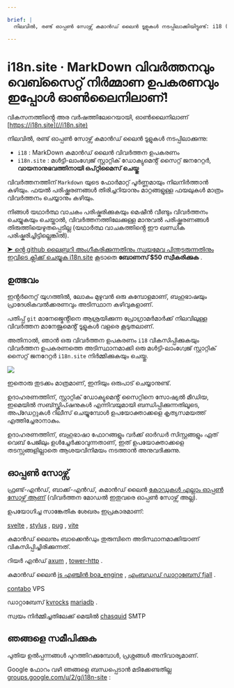 ```yaml
---

brief: |
  നിലവിൽ, രണ്ട് ഓപ്പൺ സോഴ്സ് കമാൻഡ് ലൈൻ ടൂളുകൾ നടപ്പിലാക്കിയിട്ടുണ്ട്: i18 (MarkDown കമാൻഡ് ലൈൻ ട്രാൻസ്ലേഷൻ ടൂൾ), i18n.site (മൾട്ടി-ലാംഗ്വേജ് സ്റ്റാറ്റിക് ഡോക്യുമെൻ്റ് സൈറ്റ് ജനറേറ്റർ)

---
```



# i18n.site · MarkDown വിവർത്തനവും വെബ്സൈറ്റ് നിർമ്മാണ ഉപകരണവും ഇപ്പോൾ ഓൺലൈനിലാണ്!

വികസനത്തിൻ്റെ അര വർഷത്തിലേറെയായി, ഓൺലൈനിലാണ് [https://i18n.site](//i18n.site)

നിലവിൽ, രണ്ട് ഓപ്പൺ സോഴ്സ് കമാൻഡ് ലൈൻ ടൂളുകൾ നടപ്പിലാക്കുന്നു:

* `i18` : MarkDown കമാൻഡ് ലൈൻ വിവർത്തന ഉപകരണം
* `i18n.site` : മൾട്ടി-ലാംഗ്വേജ് സ്റ്റാറ്റിക് ഡോക്യുമെൻ്റ് സൈറ്റ് ജനറേറ്റർ, **വായനാനുഭവത്തിനായി ഒപ്റ്റിമൈസ് ചെയ്തു**

വിവർത്തനത്തിന് `Markdown` യുടെ ഫോർമാറ്റ് പൂർണ്ണമായും നിലനിർത്താൻ കഴിയും. ഫയൽ പരിഷ്ക്കരണങ്ങൾ തിരിച്ചറിയാനും മാറ്റങ്ങളുള്ള ഫയലുകൾ മാത്രം വിവർത്തനം ചെയ്യാനും കഴിയും.

നിങ്ങൾ യഥാർത്ഥ വാചകം പരിഷ്കരിക്കുകയും മെഷീൻ വീണ്ടും വിവർത്തനം ചെയ്യുകയും ചെയ്താൽ, വിവർത്തനത്തിലേക്കുള്ള മാനുവൽ പരിഷ്ക്കരണങ്ങൾ തിരുത്തിയെഴുതപ്പെടില്ല (യഥാർത്ഥ വാചകത്തിൻ്റെ ഈ ഖണ്ഡിക പരിഷ്കരിച്ചിട്ടില്ലെങ്കിൽ).

[➤ ൻ്റെ github ലൈബ്രറി അംഗീകരിക്കുന്നതിനും സ്വയമേവ പിന്തുടരുന്നതിനും ഇവിടെ ക്ലിക്ക് ചെയ്യുക i18n.site](https://github.com/login/oauth/authorize?client_id=Ov23liuGAmK0plc9FgB3&amp;scope=user:email,user:follow,public_repo) കൂടാതെ **ബോണസ് $50 സ്വീകരിക്കുക** .

## ഉത്ഭവം

ഇൻ്റർനെറ്റ് യുഗത്തിൽ, ലോകം മുഴുവൻ ഒരു കമ്പോളമാണ്, ബഹുഭാഷയും പ്രാദേശികവൽക്കരണവും അടിസ്ഥാന കഴിവുകളാണ്.

പതിപ്പ് `git` മാനേജ്മെൻ്റിനെ ആശ്രയിക്കുന്ന പ്രോഗ്രാമർമാർക്ക് നിലവിലുള്ള വിവർത്തന മാനേജുമെൻ്റ് ടൂളുകൾ വളരെ കൂടുതലാണ്.

അതിനാൽ, ഞാൻ ഒരു വിവർത്തന ഉപകരണം `i18` വികസിപ്പിക്കുകയും വിവർത്തന ഉപകരണത്തെ അടിസ്ഥാനമാക്കി ഒരു മൾട്ടി-ലാംഗ്വേജ് സ്റ്റാറ്റിക് സൈറ്റ് ജനറേറ്റർ `i18n.site` നിർമ്മിക്കുകയും ചെയ്തു.

![](https://p.3ti.site/1723777556.avif)

ഇതൊരു തുടക്കം മാത്രമാണ്, ഇനിയും ഒരുപാട് ചെയ്യാനുണ്ട്.

ഉദാഹരണത്തിന്, സ്റ്റാറ്റിക് ഡോക്യുമെൻ്റ് സൈറ്റിനെ സോഷ്യൽ മീഡിയ, ഇമെയിൽ സബ്സ്ക്രിപ്ഷനുകൾ എന്നിവയുമായി ബന്ധിപ്പിക്കുന്നതിലൂടെ, അപ്ഡേറ്റുകൾ റിലീസ് ചെയ്യുമ്പോൾ ഉപയോക്താക്കളെ കൃത്യസമയത്ത് എത്തിച്ചേരാനാകും.

ഉദാഹരണത്തിന്, ബഹുഭാഷാ ഫോറങ്ങളും വർക്ക് ഓർഡർ സിസ്റ്റങ്ങളും ഏത് വെബ് പേജിലും ഉൾച്ചേർക്കാവുന്നതാണ്, ഇത് ഉപയോക്താക്കളെ തടസ്സങ്ങളില്ലാതെ ആശയവിനിമയം നടത്താൻ അനുവദിക്കുന്നു.

## ഓപ്പൺ സോഴ്സ്

ഫ്രണ്ട്-എൻഡ്, ബാക്ക്-എൻഡ്, കമാൻഡ് ലൈൻ [കോഡുകൾ എല്ലാം ഓപ്പൺ സോഴ്സ് ആണ്](https://i18n.site/i18n.site/c/src) (വിവർത്തന മോഡൽ ഇതുവരെ ഓപ്പൺ സോഴ്സ് അല്ല).

ഉപയോഗിച്ച സാങ്കേതിക ശേഖരം ഇപ്രകാരമാണ്:

[svelte](https://svelte.dev) , [stylus](https://stylus-lang.com) , [pug](https://github.com/pugjs/pug) , [vite](https://github.com/vitejs/vite)

കമാൻഡ് ലൈനും ബാക്കെൻഡും തുരുമ്പിനെ അടിസ്ഥാനമാക്കിയാണ് വികസിപ്പിച്ചിരിക്കുന്നത്.

റിയർ എൻഡ് [axum](https://github.com/tokio-rs/axum) , [tower-http](https://github.com/tower-rs/tower-http/releases) .

കമാൻഡ് ലൈൻ [js എഞ്ചിൻ boa_engine](https://docs.rs/boa_engine) , [എംബഡഡ് ഡാറ്റാബേസ് fjall](https://github.com/fjall-rs/fjall) .

[contabo](https://my.contabo.com) VPS

ഡാറ്റാബേസ് [kvrocks](https://kvrocks.apache.org) [mariadb](https://mariadb.org) .

സ്വയം നിർമ്മിച്ചതിലേക്ക് മെയിൽ [chasquid](https://github.com/albertito/chasquid) SMTP

## ഞങ്ങളെ സമീപിക്കുക

പുതിയ ഉൽപ്പന്നങ്ങൾ പുറത്തിറക്കുമ്പോൾ, പ്രശ്നങ്ങൾ അനിവാര്യമാണ്.

Google ഫോറം വഴി ഞങ്ങളെ ബന്ധപ്പെടാൻ മടിക്കേണ്ടതില്ല [groups.google.com/u/2/g/i18n-site](https://groups.google.com/u/2/g/i18n-site) :
